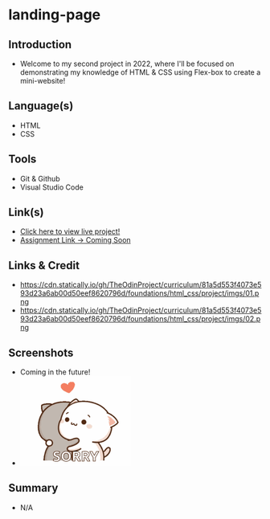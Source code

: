 # landing-page
## Introduction
- Welcome to my second project in 2022, where I'll be focused on demonstrating my knowledge of HTML & CSS using Flex-box to create a mini-website!

## Language(s)
- HTML
- CSS

## Tools
- Git & Github
- Visual Studio Code 

## Link(s)
- [Click here to view live project!]()
- [Assignment Link -> Coming Soon](https://www.theodinproject.com/lessons/foundations-landing-page) 

## Links & Credit 
- https://cdn.statically.io/gh/TheOdinProject/curriculum/81a5d553f4073e593d23a6ab00d50eef8620796d/foundations/html_css/project/imgs/01.png
- https://cdn.statically.io/gh/TheOdinProject/curriculum/81a5d553f4073e593d23a6ab00d50eef8620796d/foundations/html_css/project/imgs/02.png

## Screenshots 
- Coming in the future!
- ![](/gifs/Sorry-GIF.gif)

## Summary 
- N/A